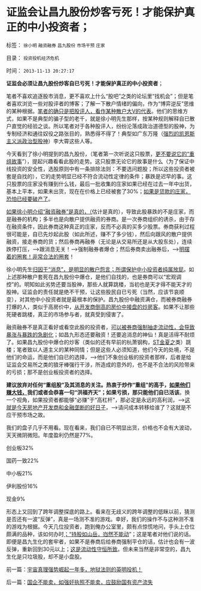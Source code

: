 # 证监会让昌九股份炒客亏死！才能保护真正的中小投资者；

标签： `徐小明` `融资融券` `昌九股份` `市场干预` `庄家` 

目录： `投资投机经济危机`

时间： `2013-11-13 20:27:17`

**证监会必须让昌九股份炒客自已亏死！才能保护真正的中小投资者**；

笔者不喜欢追逐股市消息，更不喜欢上什么“股吧”之类的论坛里“找机会”；但是笔者喜欢浏览一些对股评者的博客；了解一下散户情绪的偏向，作为“博弈逆反”思维的某种根据。[笔者的确只是把股评人，看作某种散户大V的代表](../../../2012/1/7/“选择命运盒子的技术”和“打破命运盒子的科学”.md)。他们的思维方式，如果不是典型的骗子型的老千，就是徐小明先生那样，按某种规则解释自已散户直觉的经验之谈。所以笔者对于各种股评人，纷纷沦落成政治道德型的股神，为专制经济和通往奴役之路张目的，熟悉得不得了！典型如广东万隆（[强烈的凯恩斯主义派政治型股神](../../../2013/6/18/职业股神的四大专业原则；.md)）李大霄这些人等。

今天看到了徐小明提到的昌九股份，（笔者第一次听说这只股票，[更不要说它的“重组故事](../../../2011/4/14/中国上市公司的进化流徎.md)”），提起兴趣看看此股的走势。这只股票无论它的故事是什么（为了保证中线投资的安全性，选股原则中有一条排除法则：不要选问题股；所以这些投资者被套是自找的），它的走势明显已经不符合流动性定律的条件；暴跌是迟早的事。这只股票的庄家没有赚到什么钱，最后一批收集的庄家如果已经在过去一年中出货，基本上平本，如果未出货，现在在价格上已经被套了30%；[如果是贷款的庄家，恐怕已经要破产了](../../../2012/11/23/庄家不能伤害正常的投资者；投机不可能伤害社会；.md)。

[如果徐小明介绍“融资融券”是真的，（](../../../2010/1/12/融资融券和指数期货利好大盘股是错觉.md)估计是真的），导致此股暴跌的不是庄家，而是融券的机构；多半也是向散户提供融资的券商。是一次券商组织的诱杀，由于存在融资条件，因此券商这种真正的庄家，反而不必真的买多少股票。券商获利过程很可能是，自已先炒起此股（如此所述，赚不了多少钱），然后向跟风的散户提供融资，接走券商的货；然后券商再融券（无论是从交易所还是从大股东处），连续跌停打压，——>跟消息无关！——>强制融券者爆仓；然后券商卖出融券后，——>[明摆着的圈套！非常合法的圈套](../../../2010/1/8/融资融券和指数期货是利空.md)！

徐小明先生[归因于“消息”，是明显的散户怨言；所谓保护中小投资者纯属放屁](../../../2013/1/9/庄家只能逢跌买熊股，不能靠内幕赚钱，一般没有内幕消息.md)。如上述那种散户套死在昌九股份中爆仓，是他们自找的，也是券商可以“宏观调控”的。明知如此劣势还要当股神，那些人就算跳楼，当初也是天才得不能天才的股神。证监会的责任就是绝不干预，让这些股民自已亏死（当然，应该节哀顺变），对其他中小投资者就是最根本的保护。昌九股份中融资满仓，而被券商融券打爆的人，类似于高房价中，[从开发商倒高的房价中接盘的炒房客](../../../2013/3/4/炒房客需要理解纳税人的焦虑：三驾马车是不归路！.md)。如果不让那些死硬者跳楼，真正的市场参与者，就真受到侵害了。

融资融券不是真正看好或看空此股的投资者，[可以被券商强制抽走流动性，会导致暴涨与暴跌的急剧化](../../../2013/7/25/机构市强烈的羊群效应和小盘股融券及杠杆化的后果.md)；如昌九形态还要融资！还要追消息的神仙！真是活得不耐烦了。如果昌九股份中爆仓的炒客（类似的还有早前的杭萧钢构，[ST金夏之](../../../2007/9/8/ST金泰的乱葬岗埋葬了什么样的傻冒大散.md)类）跳楼；笔者致以人道主义的某种同情；但是这些人必须知道，他们今天的处境，不是他们的命运，而是他们自已的选择，——>他们不象创业板的投资者那样，后者是给证监会交易所之类的狼牙棒强行干涉，所造成的意外的，也不是不合法的风险带来的亏损；那不是创业板投资者的选择。

**建议放弃对任何“重组股”及其消息的关注。热衷于炒作“重组”的高手，[如果他们赚大钱，](../../../2012/10/31/“散户不给国企大盘抬轿”就“杀无赦”.md)我们或者会恭喜一句“洪福齐天”；如果亏损，那只能他们自已活该**。换一个视角，如果投资者都能够“必赚”于“高杠杆”，那必定是永远的高利润，——>[这就是今天房地产开发商和金融垄断的好日子](../../../2013/10/21/牛刀同志掩盖了炒房业的非法资金渠道.md)，——>请问成本转移给谁了？这就是不应干预市场之故。

[](http://finance.sina.com.cn/realstock/sh600228.html)

我们的盘子几乎不用看。现在看来，我们自已不明显出货，价格也不会有大波动，天天微阴微阳。年度盈利仍然是77%。

创业板32%

国药一致22%

中小板21%

伊利股份16%

现金9%

形态上又回到了跨年调整探底的路上。看来在无歧义的跨年调整的低眯以前，猜测是否还有一波“反弹”，真是一场测不准的游戏。幸好，我们的操作不与这种测不准的游戏为根据。今天几位投资者，跑到俺办公室里，颇有点惊慌地问，手头上仓位颇满的品种，该如何办时[；“持股如山岳，岿然不能动](../../../2013/10/22/庄家文学中“拉高打压出货”神话的真实程度.md)”；这是笔者对他们说的话。即便是昌九生化的套牢者，如果不是券商后给券商强制平仓的话，估计也会有一波反弹，重新回到30元以上；[这是流动性守恒所致](../../../2013/10/31/“流动性守恒”即流动性定律的“微分，snapshot”和股市的测不准.md)。但未来当然是非常空的，昌九生化是只垃圾股，却不是小盘股。



前一篇：[宇宙真理强势崛起一年多，地狱法则的英明投机！](../../../2013/11/13/宇宙真理强势崛起一年多，地狱法则的英明投机！.md)

后一篇：[国企不能卖，如强奸执照不能卖，应鼓励国有资产流失](../../../2013/11/14/国企不能卖，如强奸执照不能卖，应鼓励国有资产流失.md)